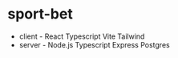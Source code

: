 # sport-bet

- client - React Typescript Vite Tailwind
- server - Node.js Typescript Express Postgres
